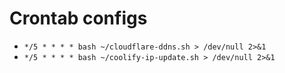# Crontab configs

- `*/5 * * * * bash ~/cloudflare-ddns.sh > /dev/null 2>&1`
- `*/5 * * * * bash ~/coolify-ip-update.sh > /dev/null 2>&1`
